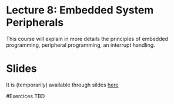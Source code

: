 # Lecture 8: Embedded System Peripherals

This course will explain in more details the principles of embedded programming,  peripheral programming, an interrupt handling.

# Slides

It is (temporarily) available through sildes [here](lecture8/img/cours1-embedded.pdf)

#Exercices
TBD